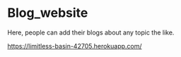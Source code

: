 # Blog_website
Here, people can add their blogs about any topic the like.

https://limitless-basin-42705.herokuapp.com/
